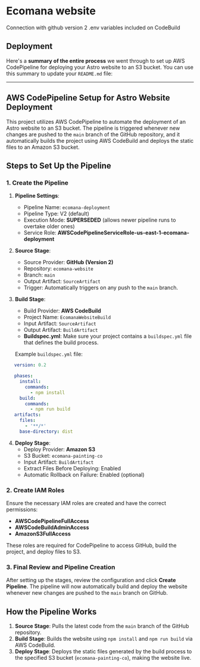 # Ecomana website

Connection with github version 2
.env variables included on CodeBuild

## Deployment

Here's a **summary of the entire process** we went through to set up AWS CodePipeline for deploying your Astro website to an S3 bucket. You can use this summary to update your `README.md` file:

---

## AWS CodePipeline Setup for Astro Website Deployment

This project utilizes AWS CodePipeline to automate the deployment of an Astro website to an S3 bucket. The pipeline is triggered whenever new changes are pushed to the `main` branch of the GitHub repository, and it automatically builds the project using AWS CodeBuild and deploys the static files to an Amazon S3 bucket.

## Steps to Set Up the Pipeline

### 1. **Create the Pipeline**

1. **Pipeline Settings**:
   - Pipeline Name: `ecomana-deployment`
   - Pipeline Type: V2 (default)
   - Execution Mode: **SUPERSEDED** (allows newer pipeline runs to overtake older ones)
   - Service Role: **AWSCodePipelineServiceRole-us-east-1-ecomana-deployment**

2. **Source Stage**:
   - Source Provider: **GitHub (Version 2)**
   - Repository: `ecomana-website`
   - Branch: `main`
   - Output Artifact: `SourceArtifact`
   - Trigger: Automatically triggers on any push to the `main` branch.

3. **Build Stage**:
   - Build Provider: **AWS CodeBuild**
   - Project Name: `EcomanaWebsiteBuild`
   - Input Artifact: `SourceArtifact`
   - Output Artifact: `BuildArtifact`
   - **Buildspec.yml**: Make sure your project contains a `buildspec.yml` file that defines the build process.

   Example `buildspec.yml` file:

```yaml
   version: 0.2

   phases:
     install:
       commands:
         - npm install
     build:
       commands:
         - npm run build
   artifacts:
     files:
       - '**/*'
     base-directory: dist
```

4. **Deploy Stage**:
   - Deploy Provider: **Amazon S3**
   - S3 Bucket: `ecomana-painting-co`
   - Input Artifact: `BuildArtifact`
   - Extract Files Before Deploying: Enabled
   - Automatic Rollback on Failure: Enabled (optional)

### 2. **Create IAM Roles**

Ensure the necessary IAM roles are created and have the correct permissions:

- **AWSCodePipelineFullAccess**
- **AWSCodeBuildAdminAccess**
- **AmazonS3FullAccess**

These roles are required for CodePipeline to access GitHub, build the project, and deploy files to S3.

### 3. **Final Review and Pipeline Creation**

After setting up the stages, review the configuration and click **Create Pipeline**. The pipeline will now automatically build and deploy the website whenever new changes are pushed to the `main` branch on GitHub.

## How the Pipeline Works

1. **Source Stage**: Pulls the latest code from the `main` branch of the GitHub repository.
2. **Build Stage**: Builds the website using `npm install` and `npm run build` via AWS CodeBuild.
3. **Deploy Stage**: Deploys the static files generated by the build process to the specified S3 bucket (`ecomana-painting-co`), making the website live.
